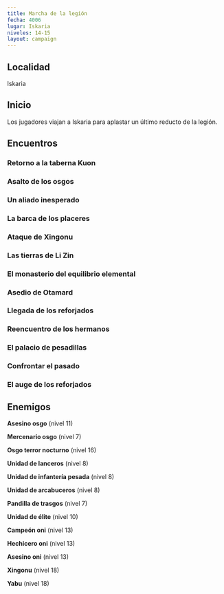 ```yaml
---
title: Marcha de la legión
fecha: 4006
lugar: Iskaria
niveles: 14-15
layout: campaign
---
```


## Localidad

Iskaria

## Inicio

Los jugadores viajan a Iskaria para aplastar un último reducto de la legión.

## Encuentros

### Retorno a la taberna Kuon

### Asalto de los osgos

### Un aliado inesperado

### La barca de los placeres

### Ataque de Xingonu

### Las tierras de Li Zin

### El monasterio del equilibrio elemental

### Asedio de Otamard

### Llegada de los reforjados

### Reencuentro de los hermanos

### El palacio de pesadillas

### Confrontar el pasado

### El auge de los reforjados

## Enemigos

**Asesino osgo** (nivel 11)

**Mercenario osgo** (nivel 7)

**Osgo terror nocturno** (nivel 16)

**Unidad de lanceros** (nivel 8)

**Unidad de infantería pesada** (nivel 8)

**Unidad de arcabuceros** (nivel 8)

**Pandilla de trasgos** (nivel 7)

**Unidad de élite** (nivel 10)

**Campeón oni** (nivel 13)

**Hechicero oni** (nivel 13)

**Asesino oni** (nivel 13)

**Xingonu** (nivel 18)

**Yabu** (nivel 18)